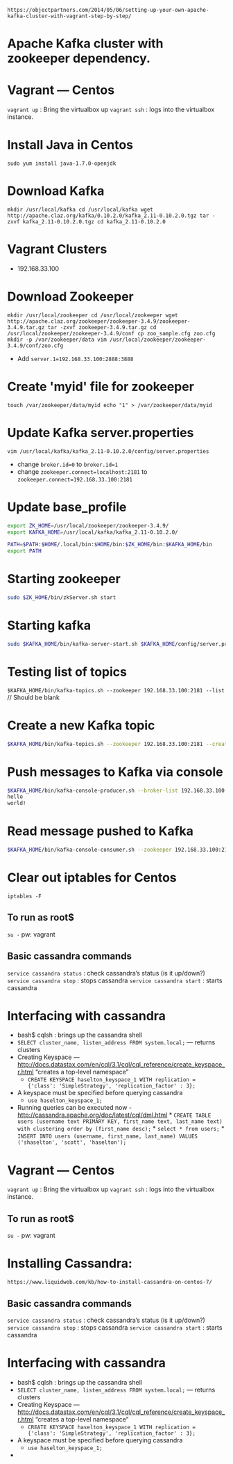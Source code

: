 `https://objectpartners.com/2014/05/06/setting-up-your-own-apache-kafka-cluster-with-vagrant-step-by-step/`

# Apache Kafka cluster with zookeeper dependency.

# Vagrant — Centos
`vagrant up` : Bring the virtualbox up
`vagrant ssh` : logs into the virtualbox instance.

# Install Java in Centos
`sudo yum install java-1.7.0-openjdk`

# Download Kafka
`mkdir /usr/local/kafka
cd /usr/local/kafka
wget http://apache.claz.org/kafka/0.10.2.0/kafka_2.11-0.10.2.0.tgz
tar -zxvf kafka_2.11-0.10.2.0.tgz
cd kafka_2.11-0.10.2.0`

# Vagrant Clusters
* 192.168.33.100

# Download Zookeeper
`mkdir /usr/local/zookeeper
cd /usr/local/zookeeper
wget http://apache.claz.org/zookeeper/zookeeper-3.4.9/zookeeper-3.4.9.tar.gz
tar -zxvf zookeeper-3.4.9.tar.gz
cd /usr/local/zookeeper/zookeeper-3.4.9/conf
cp zoo_sample.cfg zoo.cfg
mkdir -p /var/zookeeper/data
vim /usr/local/zookeeper/zookeeper-3.4.9/conf/zoo.cfg`
* Add `server.1=192.168.33.100:2888:3888`

# Create 'myid' file for zookeeper
`touch /var/zookeeper/data/myid
echo "1" > /var/zookeeper/data/myid`

# Update Kafka server.properties
`vim /usr/local/kafka/kafka_2.11-0.10.2.0/config/server.properties`
* change `broker.id=0` to `broker.id=1`
* change `zookeeper.connect=localhost:2181` to `zookeeper.connect=192.168.33.100:2181`

# Update base_profile
```bash
export ZK_HOME=/usr/local/zookeeper/zookeeper-3.4.9/
export KAFKA_HOME=/usr/local/kafka/kafka_2.11-0.10.2.0/

PATH=$PATH:$HOME/.local/bin:$HOME/bin:$ZK_HOME/bin:$KAFKA_HOME/bin
export PATH
```

# Starting zookeeper
```bash
sudo $ZK_HOME/bin/zkServer.sh start
```
# Starting kafka
```bash
sudo $KAFKA_HOME/bin/kafka-server-start.sh $KAFKA_HOME/config/server.properties &
```

# Testing list of topics
`$KAFKA_HOME/bin/kafka-topics.sh --zookeeper 192.168.33.100:2181 --list` // Should be blank

# Create a new Kafka topic
```bash
$KAFKA_HOME/bin/kafka-topics.sh --zookeeper 192.168.33.100:2181 --create --replication-factor 1 --partitions 1 --topic topic-1
```

# Push messages to Kafka via console
```bash
$KAFKA_HOME/bin/kafka-console-producer.sh --broker-list 192.168.33.100:9092 --topic topic-1
hello
world!
```

# Read message pushed to Kafka
```bash
$KAFKA_HOME/bin/kafka-console-consumer.sh --zookeeper 192.168.33.100:2181 --topic topic-1 --from-beginning
```

# Clear out iptables for Centos
`iptables -F`


## To run as root$
`su -`
pw: vagrant

## Basic cassandra commands
`service cassandra status` : check cassandra’s status (is it up/down?)
`service cassandra stop` : stops cassandra
`service cassandra start` : starts cassandra

# Interfacing with cassandra
* bash$ cqlsh : brings up the cassandra shell
* `SELECT cluster_name, listen_address FROM system.local;`  — returns clusters
* Creating Keyspace — http://docs.datastax.com/en/cql/3.1/cql/cql_reference/create_keyspace_r.html “creates a top-level namespace”
    * `CREATE KEYSPACE haselton_keyspace_1 WITH replication = {'class': 'SimpleStrategy', 'replication_factor' : 3};`
* A keyspace must be specified before querying cassandra
    * `use haselton_keyspace_1;`
* Running queries can be executed now - http://cassandra.apache.org/doc/latest/cql/dml.html
		* `CREATE TABLE users (username text PRIMARY KEY, first_name text, last_name text) with clustering order by (first_name desc);`
		* `select * from users;`
		* `INSERT INTO users (username, first_name, last_name) VALUES ('shaselton', 'scott', 'haselton');`


# Vagrant — Centos
`vagrant up` : Bring the virtualbox up
`vagrant ssh` : logs into the virtualbox instance.

## To run as root$
`su -`
pw: vagrant

# Installing Cassandra: 
`https://www.liquidweb.com/kb/how-to-install-cassandra-on-centos-7/`

## Basic cassandra commands
`service cassandra status` : check cassandra’s status (is it up/down?)
`service cassandra stop` : stops cassandra
`service cassandra start` : starts cassandra

# Interfacing with cassandra
* bash$ cqlsh : brings up the cassandra shell
* `SELECT cluster_name, listen_address FROM system.local;`  — returns clusters
* Creating Keyspace — http://docs.datastax.com/en/cql/3.1/cql/cql_reference/create_keyspace_r.html “creates a top-level namespace”
    * `CREATE KEYSPACE haselton_keyspace_1 WITH replication = {'class': 'SimpleStrategy', 'replication_factor' : 3};`
* A keyspace must be specified before querying cassandra
    * `use haselton_keyspace_1;`
* 

